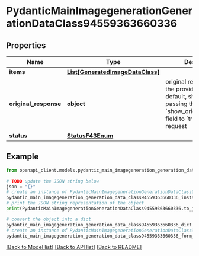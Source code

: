 # PydanticMainImagegenerationGenerationDataClass94559363660336


## Properties

Name | Type | Description | Notes
------------ | ------------- | ------------- | -------------
**items** | [**List[GeneratedImageDataClass]**](GeneratedImageDataClass.md) |  | [optional] 
**original_response** | **object** | original response sent by the provider, hidden by default, show it by passing the &#x60;show_original_response&#x60; field to &#x60;true&#x60; in your request | [optional] 
**status** | [**StatusF43Enum**](StatusF43Enum.md) |  | 

## Example

```python
from openapi_client.models.pydantic_main_imagegeneration_generation_data_class94559363660336 import PydanticMainImagegenerationGenerationDataClass94559363660336

# TODO update the JSON string below
json = "{}"
# create an instance of PydanticMainImagegenerationGenerationDataClass94559363660336 from a JSON string
pydantic_main_imagegeneration_generation_data_class94559363660336_instance = PydanticMainImagegenerationGenerationDataClass94559363660336.from_json(json)
# print the JSON string representation of the object
print(PydanticMainImagegenerationGenerationDataClass94559363660336.to_json())

# convert the object into a dict
pydantic_main_imagegeneration_generation_data_class94559363660336_dict = pydantic_main_imagegeneration_generation_data_class94559363660336_instance.to_dict()
# create an instance of PydanticMainImagegenerationGenerationDataClass94559363660336 from a dict
pydantic_main_imagegeneration_generation_data_class94559363660336_form_dict = pydantic_main_imagegeneration_generation_data_class94559363660336.from_dict(pydantic_main_imagegeneration_generation_data_class94559363660336_dict)
```
[[Back to Model list]](../README.md#documentation-for-models) [[Back to API list]](../README.md#documentation-for-api-endpoints) [[Back to README]](../README.md)


